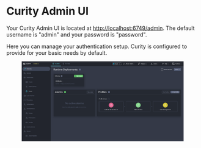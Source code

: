 # Curity Admin UI

Your Curity Admin UI is located at [http://localhost:6749/admin](http://localhost:6749/admin). The default username is "admin" and your password is "password".&#x20;

Here you can manage your authentication setup. Curity is configured to provide for your basic needs by default.&#x20;

<figure><img src="../../../.gitbook/assets/image (3).png" alt=""><figcaption></figcaption></figure>



